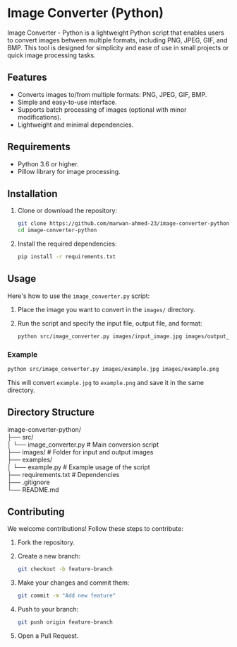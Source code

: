 # Image Converter (Python)

Image Converter - Python is a lightweight Python script that enables users to convert images between multiple formats, including PNG, JPEG, GIF, and BMP. This tool is designed for simplicity and ease of use in small projects or quick image processing tasks.

## Features

- Converts images to/from multiple formats: PNG, JPEG, GIF, BMP.
- Simple and easy-to-use interface.
- Supports batch processing of images (optional with minor modifications).
- Lightweight and minimal dependencies.

## Requirements

- Python 3.6 or higher.
- Pillow library for image processing.

## Installation

1. Clone or download the repository:
    ```bash
    git clone https://github.com/marwan-ahmed-23/image-converter-python.git
    cd image-converter-python
    ```

2. Install the required dependencies:
    ```bash
    pip install -r requirements.txt
    ```

## Usage

Here's how to use the `image_converter.py` script:

1. Place the image you want to convert in the `images/` directory.

2. Run the script and specify the input file, output file, and format:
   
    ```bash
    python src/image_converter.py images/input_image.jpg images/output_image.png
    ```

### Example

```bash
python src/image_converter.py images/example.jpg images/example.png
```

This will convert `example.jpg` to `example.png` and save it in the same directory.

## Directory Structure

image-converter-python/                                                                                                                
├── src/                                                                                                            
│   └── image_converter.py  # Main conversion script                                                                                            
├── images/                 # Folder for input and output images                                                            
├── examples/                                                                                                
│   └── example.py          # Example usage of the script                                                                            
├── requirements.txt        # Dependencies                                                                                
├── .gitignore                                                                                                    
└── README.md                                                                                            

## Contributing

We welcome contributions! Follow these steps to contribute:

1. Fork the repository.
2. Create a new branch:
   
    ```bash
    git checkout -b feature-branch
    ```

3. Make your changes and commit them:

    ```bash
    git commit -m "Add new feature"
    ```

4. Push to your branch:

    ```bash
    git push origin feature-branch
    ```

5. Open a Pull Request.



